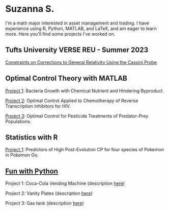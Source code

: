 # Suzanna S.
I'm a math major interested in asset management and trading. I have experience using R, Python, MATLAB, and LaTeX, and am eager to learn more.
Here you'll find some projects I've worked on.

## Tufts University VERSE REU - Summer 2023
[Constraints on Corrections to General Relativity Using the Cassini Probe](https://github.com/suzannasem/General_Relativity/tree/main)

## Optimal Control Theory with MATLAB
[Project 1](https://github.com/suzannasem/Bacterial_Growth): Bacteria Growth with Chemical Nutrient and Hindering Byproduct.

[Project 2](https://github.com/suzannasem/HIV_Chemo/tree/main): Optimal Control Applied to Chemotherapy of Reverse Transcription Inhibitors for HIV.

[Project 3](https://github.com/suzannasem/Predator_Pest): Optimal Control for Pesticide Treatments of Predator-Prey Populations.

## Statistics with R
[Project 1](https://github.com/suzannasem/Pokemon_Go): Predictors of High Post-Evolution CP for four species of Pokemon in Pokemon Go.

## [Fun with Python](https://github.com/suzannasem/Python_Fun/tree/main)

Project 1: Coca-Cola Vending Machine (description [here](https://cs50.harvard.edu/python/2022/psets/2/coke/))

Project 2: Vanity Plates (description [here](https://cs50.harvard.edu/python/2022/psets/2/plates/))

Project 3: Gas tank (description [here](https://cs50.harvard.edu/python/2022/psets/3/fuel/))
